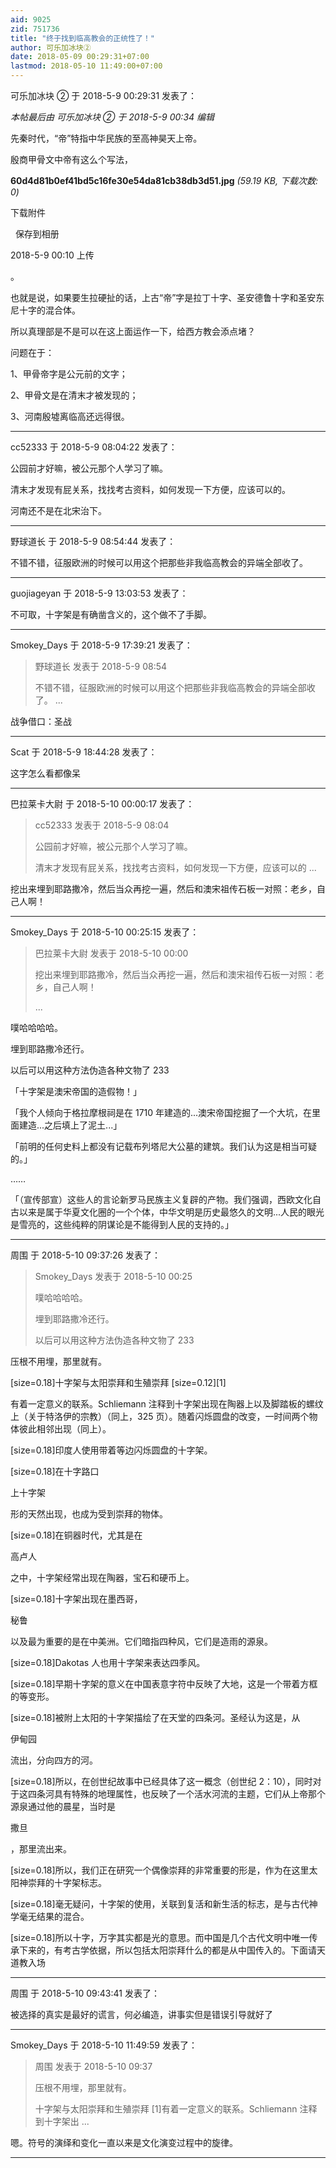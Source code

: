 ```yaml
---
aid: 9025
zid: 751736
title: "终于找到临高教会的正统性了！"
author: 可乐加冰块②
date: 2018-05-09 00:29:31+07:00
lastmod: 2018-05-10 11:49:00+07:00
---
```


可乐加冰块 ② 于 2018-5-9 00:29:31 发表了：

_本帖最后由 可乐加冰块 ② 于 2018-5-9 00:34 编辑_

先秦时代，“帝”特指中华民族的至高神昊天上帝。

殷商甲骨文中帝有这么个写法，

**60d4d81b0ef41bd5c16fe30e54da81cb38db3d51.jpg** _(59.19 KB, 下载次数: 0)_

下载附件

&nbsp;
保存到相册

2018-5-9 00:10 上传

。

也就是说，如果要生拉硬扯的话，上古“帝”字是拉丁十字、圣安德鲁十字和圣安东尼十字的混合体。

所以真理部是不是可以在这上面运作一下，给西方教会添点堵？

问题在于：

1、甲骨帝字是公元前的文字；

2、甲骨文是在清末才被发现的；

3、河南殷墟离临高还远得很。

---

cc52333 于 2018-5-9 08:04:22 发表了：

公园前才好嘛，被公元那个人学习了嘛。

清末才发现有屁关系，找找考古资料，如何发现一下方便，应该可以的。

河南还不是在北宋治下。

---

野球道长 于 2018-5-9 08:54:44 发表了：

不错不错，征服欧洲的时候可以用这个把那些非我临高教会的异端全部收了。

---

guojiageyan 于 2018-5-9 13:03:53 发表了：

不可取，十字架是有确凿含义的，这个做不了手脚。

---

Smokey_Days 于 2018-5-9 17:39:21 发表了：

> 野球道长 发表于 2018-5-9 08:54
>
> 不错不错，征服欧洲的时候可以用这个把那些非我临高教会的异端全部收了。 ...

战争借口：圣战

---

Scat 于 2018-5-9 18:44:28 发表了：

这字怎么看都像呆

---

巴拉莱卡大尉 于 2018-5-10 00:00:17 发表了：

> cc52333 发表于 2018-5-9 08:04
>
> 公园前才好嘛，被公元那个人学习了嘛。
>
> 清末才发现有屁关系，找找考古资料，如何发现一下方便，应该可以的 ...

挖出来埋到耶路撒冷，然后当众再挖一遍，然后和澳宋祖传石板一对照：老乡，自己人啊！

---

Smokey_Days 于 2018-5-10 00:25:15 发表了：

> 巴拉莱卡大尉 发表于 2018-5-10 00:00
>
> 挖出来埋到耶路撒冷，然后当众再挖一遍，然后和澳宋祖传石板一对照：老乡，自己人啊！
>
> ...

噗哈哈哈哈。

埋到耶路撒冷还行。

以后可以用这种方法伪造各种文物了 233

「十字架是澳宋帝国的造假物！」

「我个人倾向于格拉摩根祠是在 1710 年建造的...澳宋帝国挖掘了一个大坑，在里面建造...之后填上了泥土...」

「前明的任何史料上都没有记载布列塔尼大公墓的建筑。我们认为这是相当可疑的。」

……

「（宣传部宣）这些人的言论新罗马民族主义复辟的产物。我们强调，西欧文化自古以来是属于华夏文化圈的一个个体，中华文明是历史最悠久的文明...人民的眼光是雪亮的，这些纯粹的阴谋论是不能得到人民的支持的。」

---

周围 于 2018-5-10 09:37:26 发表了：

> Smokey_Days 发表于 2018-5-10 00:25
>
> 噗哈哈哈哈。
>
> 埋到耶路撒冷还行。
>
> 以后可以用这种方法伪造各种文物了 233

压根不用埋，那里就有。

[size=0.18]十字架与太阳崇拜和生殖崇拜
[size=0.12][1]

有着一定意义的联系。Schliemann 注释到十字架出现在陶器上以及脚踏板的螺纹上（关于特洛伊的宗教）（同上，325 页）。随着闪烁圆盘的改变，一时间两个物体彼此相邻出现（同上）。

[size=0.18]印度人使用带着等边闪烁圆盘的十字架。

[size=0.18]在十字路口

上十字架

形的天然出现，也成为受到崇拜的物体。

[size=0.18]在铜器时代，尤其是在

高卢人

之中，十字架经常出现在陶器，宝石和硬币上。

[size=0.18]十字架出现在墨西哥，

秘鲁

以及最为重要的是在中美洲。它们暗指四种风，它们是造雨的源泉。

[size=0.18]Dakotas 人也用十字架来表达四季风。

[size=0.18]早期十字架的意义在中国表意字符中反映了大地，这是一个带着方框的等变形。

[size=0.18]被附上太阳的十字架描绘了在天堂的四条河。圣经认为这是，从

伊甸园

流出，分向四方的河。

[size=0.18]所以，在创世纪故事中已经具体了这一概念（创世纪 2：10），同时对于这四条河具有特殊的地理属性，也反映了一个活水河流的主题，它们从上帝那个源泉通过他的晨星，当时是

撒旦

，那里流出来。

[size=0.18]所以，我们正在研究一个偶像崇拜的非常重要的形是，作为在这里太阳神崇拜的十字架标志。

[size=0.18]毫无疑问，十字架的使用，关联到复活和新生活的标志，是与古代神学毫无结果的混合。

[size=0.18]所以十字，万字其实都是光的意思。而中国是几个古代文明中唯一传承下来的，有考古学依据，所以包括太阳崇拜什么的都是从中国传入的。下面请天道教入场

---

周围 于 2018-5-10 09:43:41 发表了：

被选择的真实是最好的谎言，何必编造，讲事实但是错误引导就好了

---

Smokey_Days 于 2018-5-10 11:49:59 发表了：

> 周围 发表于 2018-5-10 09:37
>
> 压根不用埋，那里就有。
>
> 十字架与太阳崇拜和生殖崇拜 [1]有着一定意义的联系。Schliemann 注释到十字架出 ...

嗯。符号的演绎和变化一直以来是文化演变过程中的旋律。

---
